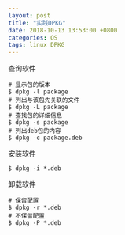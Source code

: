 ```yaml
---
layout: post
title: "实践DPKG"
date: 2018-10-13 13:53:00 +0800
categories: OS
tags: linux DPKG
---
```


查询软件

```shell
# 显示包的版本
$ dpkg -l package
# 列出与该包先关联的文件
$ dpkg -L package
# 查找包的详细信息
$ dpkg -s package
# 列出deb包的内容
$ dpkg -c package.deb
```

安装软件

```shell
$ dpkg -i *.deb
```

卸载软件

```shell
# 保留配置
$ dpkg -r *.deb
# 不保留配置
$ dpkg -P *.deb
```

